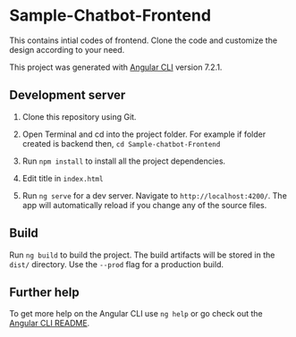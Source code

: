 # Sample-Chatbot-Frontend
This contains intial codes of frontend. Clone the code and customize the design according to your need.

This project was generated with [Angular CLI](https://github.com/angular/angular-cli) version 7.2.1.

## Development server

1. Clone this repository using Git.

2. Open Terminal and cd into the project folder. For example if folder created is backend then, ```cd Sample-chatbot-Frontend```

3. Run ```npm install``` to install all the project dependencies.

4. Edit title in ```index.html```


5. Run `ng serve` for a dev server. Navigate to `http://localhost:4200/`. The app will automatically reload if you change any of the source files.


## Build

Run `ng build` to build the project. The build artifacts will be stored in the `dist/` directory. Use the `--prod` flag for a production build.

## Further help

To get more help on the Angular CLI use `ng help` or go check out the [Angular CLI README](https://github.com/angular/angular-cli/blob/master/README.md).
